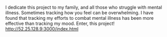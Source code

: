 I dedicate this project to my family, and all those who struggle with mental illness.
Sometimes tracking how you feel can be overwhelming. 
I have found that tracking my efforts to combat mental illness has been more effective than tracking my mood.
Enter, this project! 
http://52.25.128.9:3000/index.html